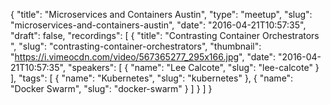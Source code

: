 {
  "title": "Microservices and Containers Austin",
  "type": "meetup",
  "slug": "microservices-and-containers-austin",
  "date": "2016-04-21T10:57:35",
  "draft": false,
  "recordings": [
    {
      "title": "Contrasting Container Orchestrators ",
      "slug": "contrasting-container-orchestrators",
      "thumbnail": "https://i.vimeocdn.com/video/567365277_295x166.jpg",
      "date": "2016-04-21T10:57:35",
      "speakers": [
        {
          "name": "Lee Calcote",
          "slug": "lee-calcote"
        }
      ],
      "tags": [
        {
          "name": "Kubernetes",
          "slug": "kubernetes"
        },
        {
          "name": "Docker Swarm",
          "slug": "docker-swarm"
        }
      ]
    }
  ]
}